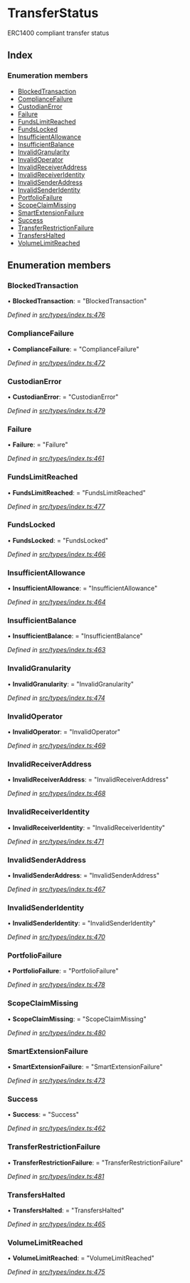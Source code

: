 # TransferStatus

ERC1400 compliant transfer status

## Index

### Enumeration members

* [BlockedTransaction](transferstatus.md#blockedtransaction)
* [ComplianceFailure](transferstatus.md#compliancefailure)
* [CustodianError](transferstatus.md#custodianerror)
* [Failure](transferstatus.md#failure)
* [FundsLimitReached](transferstatus.md#fundslimitreached)
* [FundsLocked](transferstatus.md#fundslocked)
* [InsufficientAllowance](transferstatus.md#insufficientallowance)
* [InsufficientBalance](transferstatus.md#insufficientbalance)
* [InvalidGranularity](transferstatus.md#invalidgranularity)
* [InvalidOperator](transferstatus.md#invalidoperator)
* [InvalidReceiverAddress](transferstatus.md#invalidreceiveraddress)
* [InvalidReceiverIdentity](transferstatus.md#invalidreceiveridentity)
* [InvalidSenderAddress](transferstatus.md#invalidsenderaddress)
* [InvalidSenderIdentity](transferstatus.md#invalidsenderidentity)
* [PortfolioFailure](transferstatus.md#portfoliofailure)
* [ScopeClaimMissing](transferstatus.md#scopeclaimmissing)
* [SmartExtensionFailure](transferstatus.md#smartextensionfailure)
* [Success](transferstatus.md#success)
* [TransferRestrictionFailure](transferstatus.md#transferrestrictionfailure)
* [TransfersHalted](transferstatus.md#transfershalted)
* [VolumeLimitReached](transferstatus.md#volumelimitreached)

## Enumeration members

### BlockedTransaction

• **BlockedTransaction**: = "BlockedTransaction"

_Defined in_ [_src/types/index.ts:476_](https://github.com/PolymathNetwork/polymesh-sdk/blob/bf2b7a12/src/types/index.ts#L476)

### ComplianceFailure

• **ComplianceFailure**: = "ComplianceFailure"

_Defined in_ [_src/types/index.ts:472_](https://github.com/PolymathNetwork/polymesh-sdk/blob/bf2b7a12/src/types/index.ts#L472)

### CustodianError

• **CustodianError**: = "CustodianError"

_Defined in_ [_src/types/index.ts:479_](https://github.com/PolymathNetwork/polymesh-sdk/blob/bf2b7a12/src/types/index.ts#L479)

### Failure

• **Failure**: = "Failure"

_Defined in_ [_src/types/index.ts:461_](https://github.com/PolymathNetwork/polymesh-sdk/blob/bf2b7a12/src/types/index.ts#L461)

### FundsLimitReached

• **FundsLimitReached**: = "FundsLimitReached"

_Defined in_ [_src/types/index.ts:477_](https://github.com/PolymathNetwork/polymesh-sdk/blob/bf2b7a12/src/types/index.ts#L477)

### FundsLocked

• **FundsLocked**: = "FundsLocked"

_Defined in_ [_src/types/index.ts:466_](https://github.com/PolymathNetwork/polymesh-sdk/blob/bf2b7a12/src/types/index.ts#L466)

### InsufficientAllowance

• **InsufficientAllowance**: = "InsufficientAllowance"

_Defined in_ [_src/types/index.ts:464_](https://github.com/PolymathNetwork/polymesh-sdk/blob/bf2b7a12/src/types/index.ts#L464)

### InsufficientBalance

• **InsufficientBalance**: = "InsufficientBalance"

_Defined in_ [_src/types/index.ts:463_](https://github.com/PolymathNetwork/polymesh-sdk/blob/bf2b7a12/src/types/index.ts#L463)

### InvalidGranularity

• **InvalidGranularity**: = "InvalidGranularity"

_Defined in_ [_src/types/index.ts:474_](https://github.com/PolymathNetwork/polymesh-sdk/blob/bf2b7a12/src/types/index.ts#L474)

### InvalidOperator

• **InvalidOperator**: = "InvalidOperator"

_Defined in_ [_src/types/index.ts:469_](https://github.com/PolymathNetwork/polymesh-sdk/blob/bf2b7a12/src/types/index.ts#L469)

### InvalidReceiverAddress

• **InvalidReceiverAddress**: = "InvalidReceiverAddress"

_Defined in_ [_src/types/index.ts:468_](https://github.com/PolymathNetwork/polymesh-sdk/blob/bf2b7a12/src/types/index.ts#L468)

### InvalidReceiverIdentity

• **InvalidReceiverIdentity**: = "InvalidReceiverIdentity"

_Defined in_ [_src/types/index.ts:471_](https://github.com/PolymathNetwork/polymesh-sdk/blob/bf2b7a12/src/types/index.ts#L471)

### InvalidSenderAddress

• **InvalidSenderAddress**: = "InvalidSenderAddress"

_Defined in_ [_src/types/index.ts:467_](https://github.com/PolymathNetwork/polymesh-sdk/blob/bf2b7a12/src/types/index.ts#L467)

### InvalidSenderIdentity

• **InvalidSenderIdentity**: = "InvalidSenderIdentity"

_Defined in_ [_src/types/index.ts:470_](https://github.com/PolymathNetwork/polymesh-sdk/blob/bf2b7a12/src/types/index.ts#L470)

### PortfolioFailure

• **PortfolioFailure**: = "PortfolioFailure"

_Defined in_ [_src/types/index.ts:478_](https://github.com/PolymathNetwork/polymesh-sdk/blob/bf2b7a12/src/types/index.ts#L478)

### ScopeClaimMissing

• **ScopeClaimMissing**: = "ScopeClaimMissing"

_Defined in_ [_src/types/index.ts:480_](https://github.com/PolymathNetwork/polymesh-sdk/blob/bf2b7a12/src/types/index.ts#L480)

### SmartExtensionFailure

• **SmartExtensionFailure**: = "SmartExtensionFailure"

_Defined in_ [_src/types/index.ts:473_](https://github.com/PolymathNetwork/polymesh-sdk/blob/bf2b7a12/src/types/index.ts#L473)

### Success

• **Success**: = "Success"

_Defined in_ [_src/types/index.ts:462_](https://github.com/PolymathNetwork/polymesh-sdk/blob/bf2b7a12/src/types/index.ts#L462)

### TransferRestrictionFailure

• **TransferRestrictionFailure**: = "TransferRestrictionFailure"

_Defined in_ [_src/types/index.ts:481_](https://github.com/PolymathNetwork/polymesh-sdk/blob/bf2b7a12/src/types/index.ts#L481)

### TransfersHalted

• **TransfersHalted**: = "TransfersHalted"

_Defined in_ [_src/types/index.ts:465_](https://github.com/PolymathNetwork/polymesh-sdk/blob/bf2b7a12/src/types/index.ts#L465)

### VolumeLimitReached

• **VolumeLimitReached**: = "VolumeLimitReached"

_Defined in_ [_src/types/index.ts:475_](https://github.com/PolymathNetwork/polymesh-sdk/blob/bf2b7a12/src/types/index.ts#L475)

